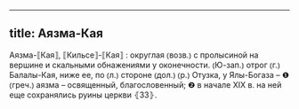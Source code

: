 
---
title: Аязма-Кая
---
Аязма-⟦Кая⟧, ⟦Кильсе⟧-⟦Кая⟧
: округлая ⦅возв.⦆ с пролысиной на вершине и скальными обнажениями у оконечности. ⦅Ю-зап.⦆ отрог ⦅г.⦆ Балалы-Кая, ниже ее, по ⦅л.⦆ стороне ⦅дол.⦆ ⦅р.⦆ Отузка, у Ялы-Богаза – ❶ ⦅греч.⦆ аязма – освященный, благословенный; ❷ в начале XIX в. на ней еще сохранялись руины церкви ⦃З3⦄.
